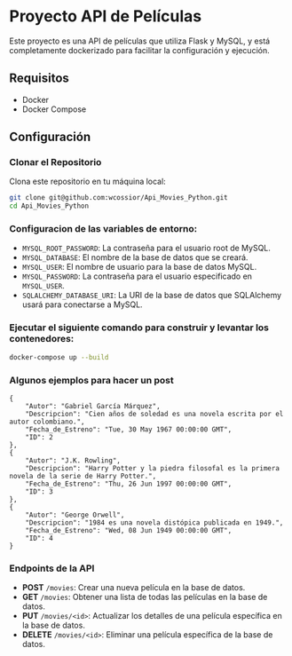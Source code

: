 # Proyecto API de Películas

Este proyecto es una API de películas que utiliza Flask y MySQL, y está completamente dockerizado para facilitar la configuración y ejecución.

## Requisitos

- Docker
- Docker Compose

## Configuración

### Clonar el Repositorio

Clona este repositorio en tu máquina local:

```sh
git clone git@github.com:wcossior/Api_Movies_Python.git
cd Api_Movies_Python
```
### Configuracion de las variables de entorno:

- `MYSQL_ROOT_PASSWORD`: La contraseña para el usuario root de MySQL.  
- `MYSQL_DATABASE`: El nombre de la base de datos que se creará.  
- `MYSQL_USER`: El nombre de usuario para la base de datos MySQL.  
- `MYSQL_PASSWORD`: La contraseña para el usuario especificado en `MYSQL_USER`.  
- `SQLALCHEMY_DATABASE_URI`: La URI de la base de datos que SQLAlchemy usará para conectarse a MySQL.

### Ejecutar el siguiente comando para construir y levantar los contenedores:

```sh
docker-compose up --build
```

### Algunos ejemplos para hacer un post

    {
        "Autor": "Gabriel García Márquez",
        "Descripcion": "Cien años de soledad es una novela escrita por el autor colombiano.",
        "Fecha_de_Estreno": "Tue, 30 May 1967 00:00:00 GMT",
        "ID": 2
    },
    {
        "Autor": "J.K. Rowling",
        "Descripcion": "Harry Potter y la piedra filosofal es la primera novela de la serie de Harry Potter.",
        "Fecha_de_Estreno": "Thu, 26 Jun 1997 00:00:00 GMT",
        "ID": 3
    },
    {
        "Autor": "George Orwell",
        "Descripcion": "1984 es una novela distópica publicada en 1949.",
        "Fecha_de_Estreno": "Wed, 08 Jun 1949 00:00:00 GMT",
        "ID": 4
    }

### Endpoints de la API

- **POST** `/movies`: Crear una nueva película en la base de datos.
- **GET** `/movies`: Obtener una lista de todas las películas en la base de datos.
- **PUT** `/movies/<id>`: Actualizar los detalles de una película específica en la base de datos.
- **DELETE** `/movies/<id>`: Eliminar una película específica de la base de datos.
